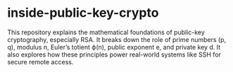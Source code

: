 # inside-public-key-crypto
This repository explains the mathematical foundations of public-key cryptography, especially RSA. It breaks down the role of prime numbers (p, q), modulus n, Euler’s totient ϕ(n), public exponent e, and private key d. It also explores how these principles power real-world systems like SSH for secure remote access.
